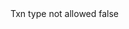 <?xml version="1.0" encoding="UTF-8"?>
<CustomMetadata xmlns="http://soap.sforce.com/2006/04/metadata">
    <label>Txn type not allowed</label>
    <protected>false</protected>
</CustomMetadata>

